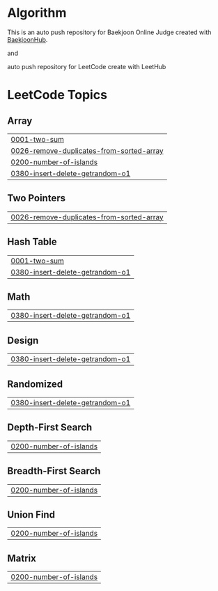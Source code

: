 # Algorithm
This is an auto push repository for Baekjoon Online Judge created with [BaekjoonHub](https://github.com/BaekjoonHub/BaekjoonHub).

and 

auto push repository for LeetCode create with LeetHub
<!---LeetCode Topics Start-->
# LeetCode Topics
## Array
|  |
| ------- |
| [0001-two-sum](https://github.com/JSeHoone/Algorithm/tree/master/0001-two-sum) |
| [0026-remove-duplicates-from-sorted-array](https://github.com/JSeHoone/Algorithm/tree/master/0026-remove-duplicates-from-sorted-array) |
| [0200-number-of-islands](https://github.com/JSeHoone/Algorithm/tree/master/0200-number-of-islands) |
| [0380-insert-delete-getrandom-o1](https://github.com/JSeHoone/Algorithm/tree/master/0380-insert-delete-getrandom-o1) |
## Two Pointers
|  |
| ------- |
| [0026-remove-duplicates-from-sorted-array](https://github.com/JSeHoone/Algorithm/tree/master/0026-remove-duplicates-from-sorted-array) |
## Hash Table
|  |
| ------- |
| [0001-two-sum](https://github.com/JSeHoone/Algorithm/tree/master/0001-two-sum) |
| [0380-insert-delete-getrandom-o1](https://github.com/JSeHoone/Algorithm/tree/master/0380-insert-delete-getrandom-o1) |
## Math
|  |
| ------- |
| [0380-insert-delete-getrandom-o1](https://github.com/JSeHoone/Algorithm/tree/master/0380-insert-delete-getrandom-o1) |
## Design
|  |
| ------- |
| [0380-insert-delete-getrandom-o1](https://github.com/JSeHoone/Algorithm/tree/master/0380-insert-delete-getrandom-o1) |
## Randomized
|  |
| ------- |
| [0380-insert-delete-getrandom-o1](https://github.com/JSeHoone/Algorithm/tree/master/0380-insert-delete-getrandom-o1) |
## Depth-First Search
|  |
| ------- |
| [0200-number-of-islands](https://github.com/JSeHoone/Algorithm/tree/master/0200-number-of-islands) |
## Breadth-First Search
|  |
| ------- |
| [0200-number-of-islands](https://github.com/JSeHoone/Algorithm/tree/master/0200-number-of-islands) |
## Union Find
|  |
| ------- |
| [0200-number-of-islands](https://github.com/JSeHoone/Algorithm/tree/master/0200-number-of-islands) |
## Matrix
|  |
| ------- |
| [0200-number-of-islands](https://github.com/JSeHoone/Algorithm/tree/master/0200-number-of-islands) |
<!---LeetCode Topics End-->